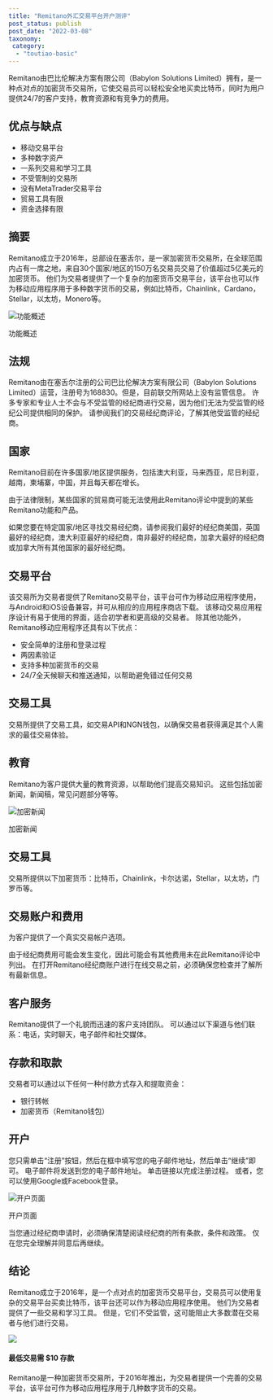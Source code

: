 ```yaml
---
title: "Remitano外汇交易平台开户测评"
post_status: publish
post_date: "2022-03-08"
taxonomy:
 category: 
  - "toutiao-basic"
---
```


Remitano由巴比伦解决方案有限公司（Babylon Solutions Limited）拥有，是一种点对点的加密货币交易所，它使交易员可以轻松安全地买卖比特币，同时为用户提供24/7的客户支持，教育资源和有竞争力的费用。

## 优点与缺点
- 移动交易平台
- 多种数字资产
- 一系列交易和学习工具
- 不受管制的交易所
- 没有MetaTrader交易平台
- 贸易工具有限
- 资金选择有限


## 摘要

Remitano成立于2016年，总部设在塞舌尔，是一家加密货币交易所，在全球范围内占有一席之地，来自30个国家/地区的150万名交易员交易了价值超过5亿美元的加密货币。 他们为交易者提供了一个复杂的加密货币交易平台，该平台也可以作为移动应用程序用于多种数字货币的交易，例如比特币，Chainlink，Cardano，Stellar，以太坊，Monero等。

![功能概述](https://cdn.fendou.la/funstoutiao/2020/11/Remitano-Review-Features-Overview-1024x214.jpg "功能概述")

功能概述

## 法规

Remitano由在塞舌尔注册的公司巴比伦解决方案有限公司（Babylon Solutions Limited）运营，注册号为168830。但是，目前联交所网站上没有监管信息。 许多专家和专业人士不会与不受监管的经纪商进行交易，因为他们无法为受监管的经纪公司提供相同的保护。 请参阅我们的交易经纪商评论，了解其他受监管的经纪商。

## 国家

Remitano目前在许多国家/地区提供服务，包括澳大利亚，马来西亚，尼日利亚，越南，柬埔寨，中国，并且每天都在增长。

由于法律限制，某些国家的贸易商可能无法使用此Remitano评论中提到的某些Remitano功能和产品。

如果您要在特定国家/地区寻找交易经纪商，请参阅我们最好的经纪商美国，英国最好的经纪商，澳大利亚最好的经纪商，南非最好的经纪商，加拿大最好的经纪商或加拿大所有其他国家的最好经纪商。

## 交易平台

该交易所为交易者提供了Remitano交易平台，该平台可作为移动应用程序使用，与Android和iOS设备兼容，并可从相应的应用程序商店下载。 该移动交易应用程序设计有易于使用的界面，适合初学者和更高级的交易者。 除其他功能外，Remitano移动应用程序还具有以下优点：
- 安全简单的注册和登录过程
- 两因素验证
- 支持多种加密货币的交易
- 24/7全天候聊天和推送通知，以帮助避免错过任何交易

## 交易工具

交易所提供了交易工具，如交易API和NGN钱包，以确保交易者获得满足其个人需求的最佳交易体验。

## 教育

Remitano为客户提供大量的教育资源，以帮助他们提高交易知识。 这些包括加密新闻，新闻稿，常见问题部分等等。

![加密新闻](https://cdn.fendou.la/funstoutiao/2020/11/Remitano-Review-News.jpg "加密新闻")

加密新闻

## 交易工具

交易所提供以下加密货币：比特币，Chainlink，卡尔达诺，Stellar，以太坊，门罗币等。

## 交易账户和费用

为客户提供了一个真实交易帐户选项。

由于经纪商费用可能会发生变化，因此可能会有其他费用未在此Remitano评论中列出。 在打开Remitano经纪商账户进行在线交易之前，必须确保您检查并了解所有最新信息。

## 客户服务

Remitano提供了一个礼貌而迅速的客户支持团队。 可以通过以下渠道与他们联系：电话，实时聊天，电子邮件和社交媒体。

## 存款和取款

交易者可以通过以下任何一种付款方式存入和提取资金：
- 银行转帐
- 加密货币（Remitano钱包）

## 开户

您只需单击“注册”按钮，然后在框中填写您的电子邮件地址，然后单击“继续”即可。 电子邮件将发送到您的电子邮件地址。 单击链接以完成注册过程。 或者，您可以使用Google或Facebook登录。

![开户页面](https://cdn.fendou.la/funstoutiao/2020/11/Remitano-Review-Account-Opening-Page.jpg "开户页面")

开户页面

当您通过经纪商申请时，必须确保清楚阅读经纪商的所有条款，条件和政策。 仅在您完全理解并同意后再继续。

## 结论

Remitano成立于2016年，是一个点对点的加密货币交易平台，交易员可以使用复杂的交易平台买卖比特币，该平台还可以作为移动应用程序使用。 他们为交易者提供了一些交易和学习工具。 但是，它们不受监管，这可能阻止大多数潜在交易者与他们进行交易。

![](https://cdn.fendou.la/funstoutiao/2020/11/Remitano-Logo.png)

#### 最低交易需 $10 存款

Remitano是一种加密货币交易所，于2016年推出，为交易者提供一个完善的交易平台，该平台可作为移动应用程序用于几种数字货币的交易。
